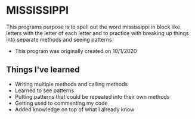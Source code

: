 # MISSISSIPPI

This programs purpose is to spell out the word mississippi in block like letters with the letter of each letter and to practice with breaking up things into separate methods 
and seeing patterns

* This program was originally created on 10/1/2020

## Things I've learned
* Writing multiple methods and calling methods
* Learned to see patterns
* Putting patterns that could be repeated into their own methods
* Getting used to commenting my code
* Added knowledge on top of what I already know
